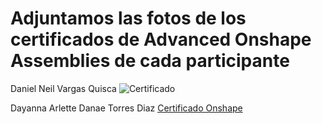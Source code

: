 # Adjuntamos las fotos de los certificados de Advanced Onshape Assemblies de cada participante

 Daniel Neil Vargas Quisca
 ![Certificado](https://drive.usercontent.google.com/download?id=1cwiFyaL1nha-Aw_2qx7Hmmzo1C9UtTif)

Dayanna Arlette Danae Torres Diaz
[Certificado Onshape](https://drive.usercontent.google.com/download?id=1uWmESR5cnsV7CZou1Qbc6gJYcRBbjnPg)
